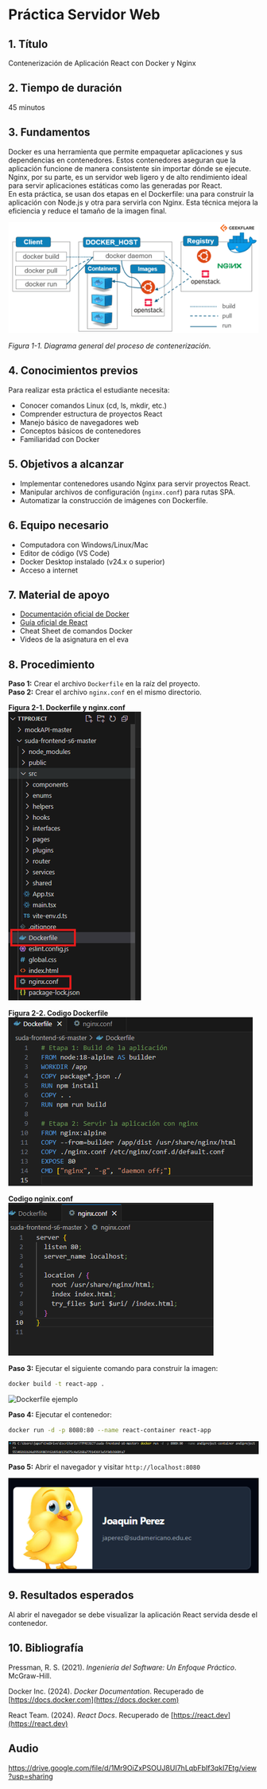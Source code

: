 # Práctica Servidor Web

## 1. Título
Contenerización de Aplicación React con Docker y Nginx

## 2. Tiempo de duración
45 minutos

## 3. Fundamentos

Docker es una herramienta que permite empaquetar aplicaciones y sus dependencias en contenedores. Estos contenedores aseguran que la aplicación funcione de manera consistente sin importar dónde se ejecute.  
Nginx, por su parte, es un servidor web ligero y de alto rendimiento ideal para servir aplicaciones estáticas como las generadas por React.  
En esta práctica, se usan dos etapas en el Dockerfile: una para construir la aplicación con Node.js y otra para servirla con Nginx. Esta técnica mejora la eficiencia y reduce el tamaño de la imagen final.

![Diagrama contenedores](imgs7/image7.png)

*Figura 1-1. Diagrama general del proceso de contenerización.*

## 4. Conocimientos previos

Para realizar esta práctica el estudiante necesita:
- Conocer comandos Linux (cd, ls, mkdir, etc.)
- Comprender estructura de proyectos React
- Manejo básico de navegadores web
- Conceptos básicos de contenedores
- Familiaridad con Docker

## 5. Objetivos a alcanzar

- Implementar contenedores usando Nginx para servir proyectos React.
- Manipular archivos de configuración (`nginx.conf`) para rutas SPA.
- Automatizar la construcción de imágenes con Dockerfile.

## 6. Equipo necesario

- Computadora con Windows/Linux/Mac
- Editor de código (VS Code)
- Docker Desktop instalado (v24.x o superior)
- Acceso a internet

## 7. Material de apoyo

- [Documentación oficial de Docker](https://docs.docker.com/)
- [Guía oficial de React](https://reactjs.org/)
- Cheat Sheet de comandos Docker
- Videos de la asignatura en el eva

## 8. Procedimiento

**Paso 1:** Crear el archivo `Dockerfile` en la raíz del proyecto.  
**Paso 2:** Crear el archivo `nginx.conf` en el mismo directorio.

**Figura 2-1. Dockerfile y nginx.conf**
![Dockerfile ejemplo](imgs7/image1.png)

**Figura 2-2. Codigo Dockerfile** ![Dockerfile ejemplo](imgs7/image2.png)

**Codigo nginix.conf**![Dockerfile ejemplo](imgs7/image3.png)


**Paso 3:** Ejecutar el siguiente comando para construir la imagen:  
```bash
docker build -t react-app .
````

![Dockerfile ejemplo](imgs7/image4.png)

**Paso 4:** Ejecutar el contenedor:

```bash
docker run -d -p 8080:80 --name react-container react-app
```

![Dockerfile ejemplo](imgs7/image5.png)

**Paso 5:** Abrir el navegador y visitar `http://localhost:8080`

![Dockerfile ejemplo](imgs7/image6.png)

## 9. Resultados esperados

Al abrir el navegador se debe visualizar la aplicación React servida desde el contenedor.

## 10. Bibliografía

Pressman, R. S. (2021). *Ingeniería del Software: Un Enfoque Práctico*. McGraw-Hill.

Docker Inc. (2024). *Docker Documentation*. Recuperado de [https://docs.docker.com](https://docs.docker.com)

React Team. (2024). *React Docs*. Recuperado de [https://react.dev](https://react.dev)

## Audio
https://drive.google.com/file/d/1Mr9OiZxPSOUJ8UI7hLqbFbIf3qkl7Etg/view?usp=sharing
